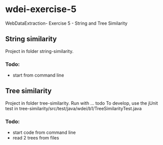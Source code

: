 wdei-exercise-5
===============

WebDataExtraction- Exercise 5 - String and Tree Similarity


String similarity
---------------
Project in folder string-similarity.

### Todo:
- start from command line


Tree similarity
-------------
Project in folder tree-similarity.
Run with ... todo
To develop, use the jUnit test in tree-similarity/src/test/java/wdei/b1/TreeSimilarityTest.java

### Todo:
- start code from command line
- read 2 trees from files


